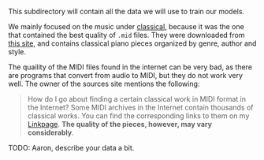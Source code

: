 This subdirectory will contain all the data we will use to train our models. 

We mainly focused on the music under [classical](classical), because it was the one that contained the best quality of `.mid` files. They were downloaded from [this site](http://piano-midi.de/), and contains classical piano pieces organized by genre, author and style.   

The quaility of the MIDI files found in the internet can be very bad, as there are programs that convert from audio to MIDI, but they do not work very well. The owner of the sources site mentions the following:

> How do I go about finding a certain classical work in MIDI format in the Internet?
Some MIDI archives in the Internet contain thousands of classical works. You can find the corresponding links to them on my [Linkpage](http://piano-midi.de/links.htm). **The quality of the pieces, however, may vary considerably**.

 TODO: Aaron, describe your data a bit. 